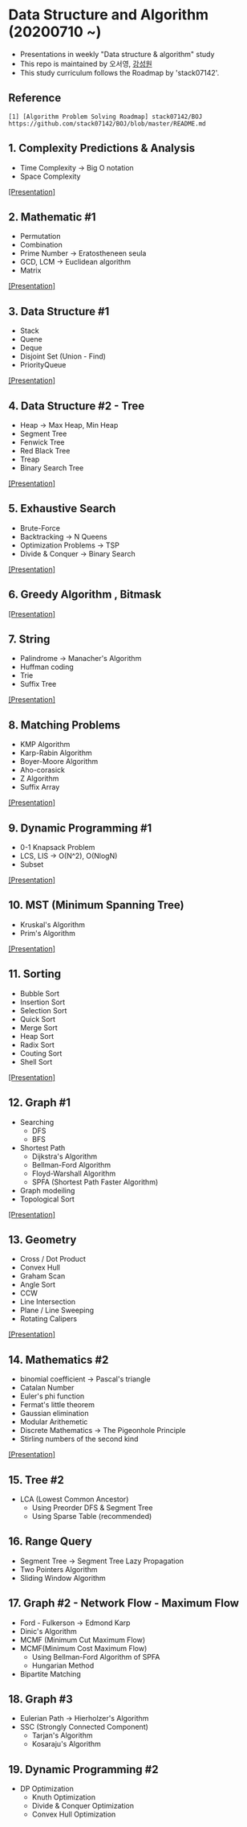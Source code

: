 # Data Structure and Algorithm (20200710 ~)
- Presentations in weekly "Data structure &amp; algorithm" study
- This repo is maintained by 오서영, [강성원](https://github.com/Soric-stu)
- This study curriculum follows the Roadmap by 'stack07142'.

## Reference
```
[1] [Algorithm Problem Solving Roadmap] stack07142/BOJ  
https://github.com/stack07142/BOJ/blob/master/README.md
```

## 1. Complexity Predictions & Analysis
- Time Complexity -> Big O notation
- Space Complexity  

[[Presentation]](https://github.com/OH-Seoyoung/Data_Structure_and_Algorithm/blob/master/Presentation/20200712_1.%20Complexity%20Predictions%20%26%20Analysis.pdf)

## 2. Mathematic #1
- Permutation
- Combination
- Prime Number -> Eratostheneen seula
- GCD, LCM -> Euclidean algorithm
- Matrix  

[[Presentation]](https://github.com/OH-Seoyoung/Data_Structure_and_Algorithm/blob/master/Presentation/20200712_2.%20Mathematic%20%231.pdf)

## 3. Data Structure #1
- Stack
- Quene
- Deque
- Disjoint Set (Union - Find)
- PriorityQueue  

[[Presentation]](https://github.com/OH-Seoyoung/Data_Structure_and_Algorithm/blob/master/Presentation/20200712_3.%20Data_Structure_%231.pdf)

## 4. Data Structure #2 - Tree
- Heap -> Max Heap, Min Heap
- Segment Tree
- Fenwick Tree
- Red Black Tree
- Treap
- Binary Search Tree  

[[Presentation]](https://github.com/OH-Seoyoung/Data_Structure_and_Algorithm/blob/master/Presentation/20200719_4.%20Data%20Structure%20%232%20-%20Tree.pdf)

## 5. Exhaustive Search
- Brute-Force
- Backtracking -> N Queens
- Optimization Problems -> TSP
- Divide & Conquer -> Binary Search  

[[Presentation]](https://github.com/OH-Seoyoung/Data_Structure_and_Algorithm/blob/master/Presentation/20200719_5.%20Exhaustive%20Search.pdf)

## 6. Greedy Algorithm , Bitmask

[[Presentation]](https://github.com/OH-Seoyoung/Data_Structure_and_Algorithm/blob/master/Presentation/20200719_6.%20Greedy%20Algorithm%20%2C%20Bitmask.pdf)

## 7. String
- Palindrome -> Manacher's Algorithm
- Huffman coding
- Trie
- Suffix Tree

[[Presentation]](https://github.com/OH-Seoyoung/Data_Structure_and_Algorithm/blob/master/Presentation/20200719_7.%20String.pdf)

## 8. Matching Problems
- KMP Algorithm
- Karp-Rabin Algorithm
- Boyer-Moore Algorithm
- Aho-corasick
- Z Algorithm
- Suffix Array

[[Presentation]](https://github.com/OH-Seoyoung/Data_Structure_and_Algorithm/blob/master/Presentation/20200802_8.%20Matching%20Problems.pdf)

## 9. Dynamic Programming #1
- 0-1 Knapsack Problem
- LCS, LIS -> O(N^2), O(NlogN)
- Subset

[[Presentation]](https://github.com/OH-Seoyoung/Data_Structure_and_Algorithm/blob/master/Presentation/20200809_9.%20Dynamic%20Programming%20%231.pdf)

## 10. MST (Minimum Spanning Tree)
- Kruskal's Algorithm
- Prim's Algorithm

[[Presentation]](https://github.com/OH-Seoyoung/Data_Structure_and_Algorithm/blob/master/Presentation/20200809_10.%20Minimum%20Spanning%20Tree.pdf)

## 11. Sorting
- Bubble Sort
- Insertion Sort
- Selection Sort
- Quick Sort
- Merge Sort
- Heap Sort
- Radix Sort
- Couting Sort
- Shell Sort

[[Presentation]](https://github.com/OH-Seoyoung/Data_Structure_and_Algorithm/blob/master/Presentation/20200814_11.%20Sorting.pdf)

## 12. Graph #1
- Searching
   - DFS
   - BFS
- Shortest Path
   - Dijkstra's Algorithm
   - Bellman-Ford Algorithm
   - Floyd-Warshall Algorithm
   - SPFA (Shortest Path Faster Algorithm)
- Graph modeiling
- Topological Sort

[[Presentation]](https://github.com/OH-Seoyoung/Data_Structure_and_Algorithm/blob/master/Presentation/20200814_12.%20Graph%231.pdf)

## 13. Geometry
- Cross / Dot Product
- Convex Hull
- Graham Scan
- Angle Sort
- CCW
- Line Intersection
- Plane / Line Sweeping
- Rotating Calipers

[[Presentation]](https://github.com/OH-Seoyoung/Data_Structure_and_Algorithm/blob/master/Presentation/20200821_13.%20Geometry.pdf)  

## 14. Mathematics #2
- binomial coefficient -> Pascal's triangle
- Catalan Number
- Euler's phi function
- Fermat's little theorem
- Gaussian elimination
- Modular Arithemetic
- Discrete Mathematics -> The Pigeonhole Principle
- Stirling numbers of the second kind  

[[Presentation]](https://github.com/OH-Seoyoung/Data_Structure_and_Algorithm/blob/master/Presentation/20200821_14.%20Mathematics%20%232.pdf)  

## 15. Tree #2
- LCA (Lowest Common Ancestor)
   - Using Preorder DFS & Segment Tree
   - Using Sparse Table (recommended)

## 16. Range Query
- Segment Tree -> Segment Tree Lazy Propagation
- Two Pointers Algorithm
- Sliding Window Algorithm

## 17. Graph #2 - Network Flow - Maximum Flow
- Ford - Fulkerson -> Edmond Karp
- Dinic's Algorithm
- MCMF (Minimum Cut Maximum Flow)
- MCMF(Minimum Cost Maximum Flow)
   - Using Bellman-Ford Algorithm of SPFA
   - Hungarian Method
- Bipartite Matching

## 18. Graph #3
- Eulerian Path -> Hierholzer's Algorithm
- SSC (Strongly Connected Component)
   - Tarjan's Algorithm
   - Kosaraju's Algorithm

## 19. Dynamic Programming #2
- DP Optimization
   - Knuth Optimization
   - Divide & Conquer Optimization
   - Convex Hull Optimization
